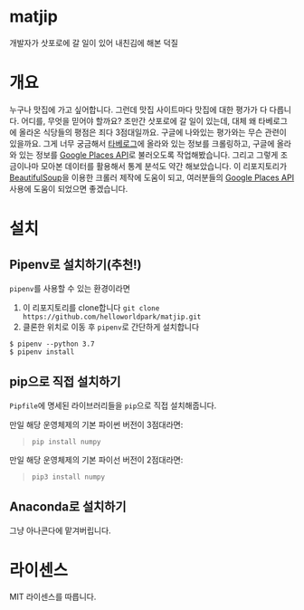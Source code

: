 # matjip
개발자가 삿포로에 갈 일이 있어 내친김에 해본 덕질

# 개요
누구나 맛집에 가고 싶어합니다. 그런데 맛집 사이트마다 맛집에 대한 평가가 다 다릅니다. 어디를, 무엇을 믿어야 할까요?
조만간 삿포로에 갈 일이 있는데, 대체 왜 타베로그에 올라온 식당들의 평점은 죄다 3점대일까요. 구글에 나와있는 평가와는 무슨 관련이 있을까요.
그게 너무 궁금해서 [타베로그](https://tabelog.com/)에 올라와 있는 정보를 크롤링하고, 구글에 올라와 있는 정보를 [Google Places API](https://developers.google.com/places/web-service/intro?hl=ko)로 불러오도록 작업해봤습니다.
그리고 그렇게 조금이나마 모아본 데이터를 활용해서 통계 분석도 약간 해보았습니다.
이 리포지토리가 [BeautifulSoup](https://www.crummy.com/software/BeautifulSoup/bs4/doc/)을 이용한 크롤러 제작에 도움이 되고, 
여러분들의 [Google Places API](https://developers.google.com/places/web-service/intro?hl=ko) 사용에 도움이 되었으면 좋겠습니다.

# 설치
## Pipenv로 설치하기(추천!)
```pipenv```를 사용할 수 있는 환경이라면
1. 이 리포지토리를 clone합니다
```git clone https://github.com/helloworldpark/matjip.git```
2. 클론한 위치로 이동 후 ```pipenv```로 간단하게 설치합니다
```
$ pipenv --python 3.7
$ pipenv install
```

## pip으로 직접 설치하기
```Pipfile```에 명세된 라이브러리들을 ```pip```으로 직접 설치해줍니다.

만일 해당 운영체제의 기본 파이썬 버전이 3점대라면:

> ```pip install numpy```

만일 해당 운영체제의 기본 파이선 버전이 2점대라면:

> ```pip3 install numpy```

## Anaconda로 설치하기
그냥 아나콘다에 맡겨버립니다.

# 라이센스
MIT 라이센스를 따릅니다.
